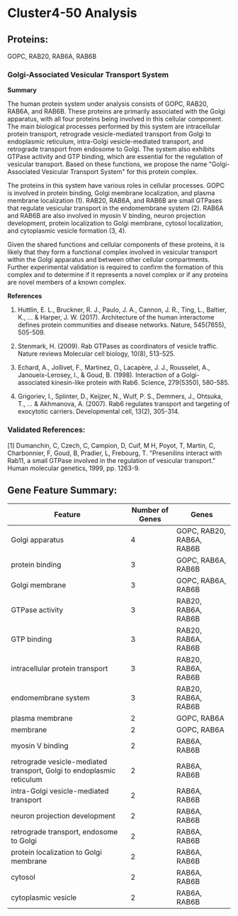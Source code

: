 # Cluster4-50 Analysis

## Proteins: 

GOPC, RAB20, RAB6A, RAB6B

### Golgi-Associated Vesicular Transport System

**Summary**

The human protein system under analysis consists of GOPC, RAB20, RAB6A, and RAB6B. These proteins are primarily associated with the Golgi apparatus, with all four proteins being involved in this cellular component. The main biological processes performed by this system are intracellular protein transport, retrograde vesicle-mediated transport from Golgi to endoplasmic reticulum, intra-Golgi vesicle-mediated transport, and retrograde transport from endosome to Golgi. The system also exhibits GTPase activity and GTP binding, which are essential for the regulation of vesicular transport. Based on these functions, we propose the name "Golgi-Associated Vesicular Transport System" for this protein complex.

The proteins in this system have various roles in cellular processes. GOPC is involved in protein binding, Golgi membrane localization, and plasma membrane localization (1). RAB20, RAB6A, and RAB6B are small GTPases that regulate vesicular transport in the endomembrane system (2). RAB6A and RAB6B are also involved in myosin V binding, neuron projection development, protein localization to Golgi membrane, cytosol localization, and cytoplasmic vesicle formation (3, 4).

Given the shared functions and cellular components of these proteins, it is likely that they form a functional complex involved in vesicular transport within the Golgi apparatus and between other cellular compartments. Further experimental validation is required to confirm the formation of this complex and to determine if it represents a novel complex or if any proteins are novel members of a known complex.

**References**

1. Huttlin, E. L., Bruckner, R. J., Paulo, J. A., Cannon, J. R., Ting, L., Baltier, K., ... & Harper, J. W. (2017). Architecture of the human interactome defines protein communities and disease networks. Nature, 545(7655), 505-509.

2. Stenmark, H. (2009). Rab GTPases as coordinators of vesicle traffic. Nature reviews Molecular cell biology, 10(8), 513-525.

3. Echard, A., Jollivet, F., Martinez, O., Lacapère, J. J., Rousselet, A., Janoueix-Lerosey, I., & Goud, B. (1998). Interaction of a Golgi-associated kinesin-like protein with Rab6. Science, 279(5350), 580-585.

4. Grigoriev, I., Splinter, D., Keijzer, N., Wulf, P. S., Demmers, J., Ohtsuka, T., ... & Akhmanova, A. (2007). Rab6 regulates transport and targeting of exocytotic carriers. Developmental cell, 13(2), 305-314.

### Validated References: 

[1] Dumanchin, C, Czech, C, Campion, D, Cuif, M H, Poyot, T, Martin, C, Charbonnier, F, Goud, B, Pradier, L, Frebourg, T. "Presenilins interact with Rab11, a small GTPase involved in the regulation of vesicular transport." Human molecular genetics, 1999, pp. 1263-9.



## Gene Feature Summary: 

| Feature | Number of Genes | Genes |
| --- | --- | --- |
| Golgi apparatus | 4 | GOPC, RAB20, RAB6A, RAB6B |
| protein binding | 3 | GOPC, RAB6A, RAB6B |
| Golgi membrane | 3 | GOPC, RAB6A, RAB6B |
| GTPase activity | 3 | RAB20, RAB6A, RAB6B |
| GTP binding | 3 | RAB20, RAB6A, RAB6B |
| intracellular protein transport | 3 | RAB20, RAB6A, RAB6B |
| endomembrane system | 3 | RAB20, RAB6A, RAB6B |
| plasma membrane | 2 | GOPC, RAB6A |
| membrane | 2 | GOPC, RAB6A |
| myosin V binding | 2 | RAB6A, RAB6B |
| retrograde vesicle-mediated transport, Golgi to endoplasmic reticulum | 2 | RAB6A, RAB6B |
| intra-Golgi vesicle-mediated transport | 2 | RAB6A, RAB6B |
| neuron projection development | 2 | RAB6A, RAB6B |
| retrograde transport, endosome to Golgi | 2 | RAB6A, RAB6B |
| protein localization to Golgi membrane | 2 | RAB6A, RAB6B |
| cytosol | 2 | RAB6A, RAB6B |
| cytoplasmic vesicle | 2 | RAB6A, RAB6B |

